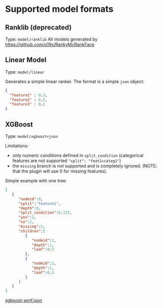 # Supported model formats

## Ranklib (deprecated)
Type: `model/ranklib`
All models generated by https://github.com/o19s/RankyMcRankFace

## Linear Model
Type: `model/linear`

Generates a simple linear ranker. The format is a simple `json` object:

```json
{
  "feature1" : 0.3,
  "feature2" : 0.5,
  "feature3" : 0.1
}
```

## XGBoost
Type: `model/xgboost+json`

Limitations:
- only numeric conditions defined in `split_condition` (categorical features are not supported `"split": "feat1=categ1"`)
- the `missing` branch is not supported and is completely ignored. (NOTE: that the plugin will use 0 for missing features).

Simple example with one tree:

```json
[
   {
      "nodeid":0,
      "split":"feature1",
      "depth":0,
      "split_condition":0.123,
      "yes":1,
      "no":2,
      "missing":2,
      "children":[
         {
            "nodeid":1,
            "depth":1,
            "leaf":0.5
         },
         {
            "nodeid":2,
            "depth":1,
            "leaf":0.2
         }
      ]
   }
]
```

[xgboost-wmf.json](../src/test/resources/models/xgboost-wmf.json)

